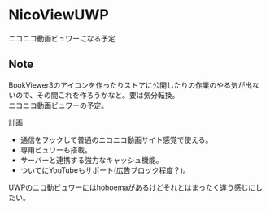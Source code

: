 # NicoViewUWP
ニコニコ動画ビュワーになる予定

## Note
BookViewer3のアイコンを作ったりストアに公開したりの作業のやる気が出ないので、その間これを作ろうかなと。要は気分転換。  
ニコニコ動画ビュワーの予定。

計画
* 通信をフックして普通のニコニコ動画サイト感覚で使える。
* 専用ビュワーも搭載。
* サーバーと連携する強力なキャッシュ機能。
* ついてにYouTubeもサポート(広告ブロック程度？)。

UWPのニコ動ビュワーにはhohoemaがあるけどそれとはまったく違う感じにしたい。

